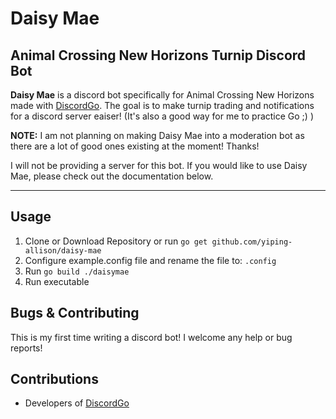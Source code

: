 # Daisy Mae

## Animal Crossing New Horizons Turnip Discord Bot

**Daisy Mae** is a discord bot specifically for Animal Crossing New Horizons made with [DiscordGo](https://github.com/bwmarrin/discordgo). The goal is to make turnip trading
and notifications for a discord server eaiser! (It's also a good way for me to practice Go ;) )

**NOTE:** I am not planning on making Daisy Mae into a moderation bot as there are a lot of good ones existing
at the moment! Thanks!

I will not be providing a server for this bot. If you would like to use Daisy Mae, please check out the documentation
below.

---

## Usage

1. Clone or Download Repository or run `go get github.com/yiping-allison/daisy-mae`
2. Configure example.config file and rename the file to: `.config`
3. Run `go build ./daisymae`
4. Run executable

## Bugs & Contributing

This is my first time writing a discord bot! I welcome any help or bug reports!

## Contributions

* Developers of [DiscordGo](https://github.com/bwmarrin/discordgo)
